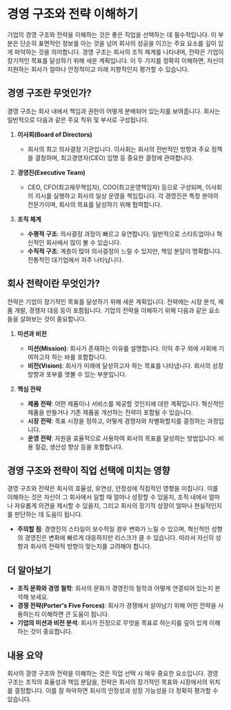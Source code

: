 # 경영 구조와 전략 이해하기

기업의 경영 구조와 전략을 이해하는 것은 좋은 직업을 선택하는 데 필수적입니다. 이 부분은 단순히 표면적인 정보를 아는 것을 넘어 회사의 성공을 이끄는 주요 요소를 깊이 있게 파악하는 것을 의미합니다. 경영 구조는 회사의 조직 체계를 나타내며, 전략은 기업이 장기적인 목표를 달성하기 위해 세운 계획입니다. 이 두 가지를 정확히 이해하면, 자신이 지원하는 회사가 얼마나 안정적이고 미래 지향적인지 평가할 수 있습니다.

## 경영 구조란 무엇인가?

경영 구조는 회사 내에서 책임과 권한이 어떻게 분배되어 있는지를 보여줍니다. 회사는 일반적으로 다음과 같은 주요 직위 및 부서로 구성됩니다.

1. **이사회(Board of Directors)**
   - 회사의 최고 의사결정 기관입니다. 이사회는 회사의 전반적인 방향과 주요 정책을 결정하며, 최고경영자(CEO) 임명 등 중요한 결정에 관여합니다.

2. **경영진(Executive Team)**
   - CEO, CFO(최고재무책임자), COO(최고운영책임자) 등으로 구성되며, 이사회의 지시를 실행하고 회사의 일상 운영을 책임집니다. 각 경영진은 특정 분야의 전문가이며, 회사의 목표를 달성하기 위해 협력합니다.

3. **조직 체계**
   - **수평적 구조**: 의사결정 과정이 빠르고 유연합니다. 일반적으로 스타트업이나 혁신적인 회사에서 많이 볼 수 있습니다.
   - **수직적 구조**: 계층이 많아 의사결정이 느릴 수 있지만, 책임 분담이 명확합니다. 전통적인 대기업에서 자주 나타납니다.

## 회사 전략이란 무엇인가?

전략은 기업이 장기적인 목표를 달성하기 위해 세운 계획입니다. 전략에는 시장 분석, 제품 개발, 경쟁자 대응 등이 포함됩니다. 기업의 전략을 이해하기 위해 다음과 같은 요소들을 살펴보는 것이 중요합니다.

1. **미션과 비전**
   - **미션(Mission)**: 회사가 존재하는 이유를 설명합니다. 이익 추구 외에 사회에 기여하고자 하는 바를 포함합니다.
   - **비전(Vision)**: 회사가 미래에 달성하고자 하는 목표를 나타냅니다. 회사의 성장 방향과 포부를 엿볼 수 있는 부분입니다.

2. **핵심 전략**
   - **제품 전략**: 어떤 제품이나 서비스를 제공할 것인지에 대한 계획입니다. 혁신적인 제품을 만들거나 기존 제품을 개선하는 전략이 포함될 수 있습니다.
   - **시장 전략**: 목표 시장을 정하고, 어떻게 경쟁자와 차별화할지를 결정하는 과정입니다.
   - **운영 전략**: 자원을 효율적으로 사용하여 회사의 목표를 달성하는 방법입니다. 비용 절감, 생산성 향상 등을 포함합니다.

## 경영 구조와 전략이 직업 선택에 미치는 영향

경영 구조와 전략은 회사의 효율성, 유연성, 안정성에 직접적인 영향을 미칩니다. 이를 이해하는 것은 자신이 그 회사에서 일할 때 얼마나 성장할 수 있을지, 조직 내에서 얼마나 자유롭게 의견을 제시할 수 있을지, 그리고 회사의 장기적 성장이 얼마나 현실적인지를 판단하는 데 도움이 됩니다.

* **주의할 점**: 경영진의 스타일이 보수적일 경우 변화가 느릴 수 있으며, 혁신적인 성향의 경영진은 변화에 빠르게 대응하지만 리스크가 클 수 있습니다. 따라서 자신의 성향과 회사의 전략적 방향이 맞는지를 고려해야 합니다.

## 더 알아보기

- **조직 문화와 경영 철학**: 회사의 문화가 경영진의 철학과 어떻게 연결되어 있는지 분석해 보세요.
- **경쟁 전략(Porter's Five Forces)**: 회사가 경쟁에서 살아남기 위해 어떤 전략을 사용하는지 이해하면 큰 도움이 됩니다.
- **기업의 미션과 비전 분석**: 회사가 진정으로 무엇을 목표로 하는지를 깊이 있게 이해하는 것이 중요합니다.

## 내용 요약

회사의 경영 구조와 전략을 이해하는 것은 직업 선택 시 매우 중요한 요소입니다. 경영 구조는 조직의 효율성과 책임 분담을, 전략은 회사의 장기적인 목표와 시장에서의 위치를 결정합니다. 이를 잘 파악하면 회사의 안정성과 성장 가능성을 더 정확히 평가할 수 있습니다.
